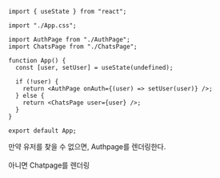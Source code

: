 ```
import { useState } from "react";

import "./App.css";

import AuthPage from "./AuthPage";
import ChatsPage from "./ChatsPage";

function App() {
  const [user, setUser] = useState(undefined);

  if (!user) {
    return <AuthPage onAuth={(user) => setUser(user)} />;
  } else {
    return <ChatsPage user={user} />;
  }
}

export default App;
```
만약 유저를 찾을 수 없으면, Authpage를 렌더링한다.
<br><br>
아니면 Chatpage를 렌더링
